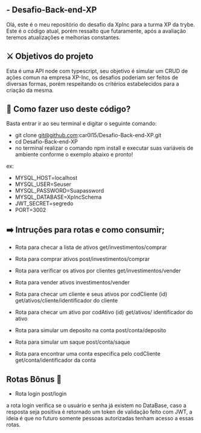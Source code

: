 ## - Desafio-Back-end-XP

Olá, este é o meu repositório do desafio da XpInc para a turma XP da trybe.
Este é o código atual, porém ressalto que futaramente, após a avaliação teremos 
atualizações e melhorias constantes.

## ⚔️  Objetivos do projeto

Esta é uma API node com typescript, seu objetivo é simular um CRUD de ações comun
na empresa XP-Inc, os desafios poderiam ser feitos de diversas formas, porém 
respeitando os critérios estabelecidos para a criação da mesma.

## 🙂 Como fazer uso deste código?

Basta entrar ir ao seu terminal e digitar o seguinte comando:

- git clone git@github.com:car0l15/Desafio-Back-end-XP.git
- cd Desafio-Back-end-XP
- no terminal realizar o comando npm install e executar suas variáveis de ambiente
conforme o exemplo abaixo e pronto!

ex: 
- MYSQL_HOST=localhost
- MYSQL_USER=Seuser
- MYSQL_PASSWORD=Suapassword
- MYSQL_DATABASE=XpIncSchema
- JWT_SECRET=segredo
- PORT=3002

## ➡️  Intruções para rotas e como consumir;

- Rota para checar a lista de ativos 
get/investimentos/comprar

- Rota para comprar ativos
post/investimentos/comprar

- Rota para verificar os ativos por clientes
get/investimentos/vender

- Rota para vender ativos
investimentos/vender

- Rota para checar um cliente e seus ativos por codCliente (id)
get/ativos/cliente/identificador do cliente

- Rota para checar um ativo por codAtivo (id)
get/ativos/ identificador do ativo

- Rota para simular um deposito na conta
post/conta/deposito

- Rota para simular um saque
post/conta/saque

- Rota para encontrar uma conta especifica pelo codCliente
get/conta/identificador da conta

## Rotas Bônus 🚀

- Rota login
post/login

a rota login verifica se o usuário e senha já existem no DataBase,
caso a resposta seja positiva é retornado um token de validação feito
com JWT, a ideia é que no futuro somente pessoas autorizadas tenham
acesso a essas rotas.

